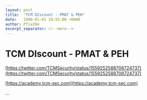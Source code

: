 ```yaml
---
layout: post
title:  "TCM DIscount - PMAT & PEH"
date:   1990-01-01 19:55:00 +0000
author: PfiatDe
excerpt_separator: <!--more-->
---
```


# TCM DIscount - PMAT & PEH

[https://twitter.com/TCMSecurity/status/1559252588708724737](https://twitter.com/TCMSecurity/status/1559252588708724737)

[https://academy.tcm-sec.com](https://academy.tcm-sec.com)

...
<!--more-->
